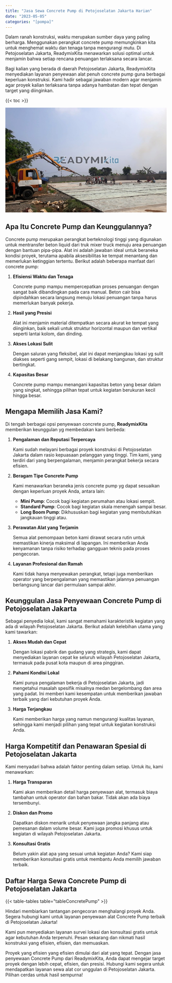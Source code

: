 ```yaml
---
title: "Jasa Sewa Concrete Pump di Petojoselatan Jakarta Harian"
date: "2023-05-05"
categories: "[pompa]"
---
```


Dalam ranah konstruksi, waktu merupakan sumber daya yang paling berharga. Menggunakan perangkat concrete pump memungkinkan kita untuk menghemat waktu dan tenaga tanpa mengurangi mutu. Di Petojoselatan Jakarta, ReadymixKita menawarkan solusi optimal untuk menjamin bahwa setiap rencana penuangan terlaksana secara lancar.

Bagi kalian yang berada di daerah Petojoselatan Jakarta, ReadymixKita menyediakan layanan penyewaan alat penuh concrete pump guna berbagai keperluan konstruksi. Kami hadir sebagai jawaban modern agar menjamin agar proyek kalian terlaksana tanpa adanya hambatan dan tepat dengan target yang diinginkan.

{{< toc >}}

![Jasa Sewa Concrete Pump di Petojoselatan Jakarta Harian](/images/pompa/sewa-pompa-09.jpg)

## Apa Itu Concrete Pump dan Keunggulannya?

Concrete pump merupakan perangkat berteknologi tinggi yang digunakan untuk mentransfer beton liquid dari truk mixer truck menuju area penuangan dengan bantuan pipa-pipa. Alat ini adalah jawaban ideal untuk beraneka kondisi proyek, terutama apabila aksesibilitas ke tempat menantang dan memerlukan ketinggian tertentu. Berikut adalah beberapa manfaat dari concrete pump:

1. **Efisiensi Waktu dan Tenaga**

   Concrete pump mampu mempercepatkan proses penuangan dengan sangat baik dibandingkan pada cara manual. Beton cair bisa dipindahkan secara langsung menuju lokasi penuangan tanpa harus memerlukan banyak pekerja.

2. **Hasil yang Presisi**

   Alat ini menjamin material ditempatkan secara akurat ke tempat yang diinginkan, baik sekali untuk struktur horizontal maupun dan vertikal seperti lantai kolom, dan dinding.

3. **Akses Lokasi Sulit**

   Dengan saluran yang fleksibel, alat ini dapat menjangkau lokasi yg sulit diakses seperti gang sempit, lokasi di belakang bangunan, dan struktur bertingkat.

4. **Kapasitas Besar**

   Concrete pump mampu menangani kapasitas beton yang besar dalam yang singkat, sehingga pilihan tepat untuk kegiatan berukuran kecil hingga besar.

## Mengapa Memilih Jasa Kami?

Di tengah berbagai opsi penyewaan concrete pump, **ReadymixKita** memberikan keunggulan yg membedakan kami berbeda:

1. **Pengalaman dan Reputasi Terpercaya**

   Kami sudah melayani berbagai proyek konstruksi di Petojoselatan Jakarta dalam rasio kepuasaan pelanggan yang tinggi. Tim kami, yang terdiri dari yang berpengalaman, menjamin perangkat bekerja secara efisien.

2. **Beragam Tipe Concrete Pump**

   Kami menawarkan beraneka jenis concrete pump yg dapat sesuaikan dengan keperluan proyek Anda, antara lain:
   - **Mini Pump**: Cocok bagi kegiatan perumahan atau lokasi sempit.
   - **Standard Pump**: Cocok bagi kegiatan skala menengah sampai besar.
   - **Long Boom Pump**: Dikhususkan bagi kegiatan yang membutuhkan jangkauan tinggi atau.

3. **Perawatan Alat yang Terjamin**

   Semua alat pemompaan beton kami dirawat secara rutin untuk memastikan kinerja maksimal di lapangan. Ini memberikan Anda kenyamanan tanpa risiko terhadap gangguan teknis pada proses pengecoran.

4. **Layanan Profesional dan Ramah**

   Kami tidak hanya menyewakan perangkat, tetapi juga memberikan operator yang berpengalaman yang memastikan jalannya penuangan berlangsung lancar dari permulaan sampai akhir.

## Keunggulan Jasa Penyewaan Concrete Pump di Petojoselatan Jakarta

Sebagai penyedia lokal, kami sangat memahami karakteristik kegiatan yang ada di wilayah Petojoselatan Jakarta. Berikut adalah kelebihan utama yang kami tawarkan:

1. **Akses Mudah dan Cepat**

   Dengan lokasi pabrik dan gudang yang strategis, kami dapat menyediakan layanan cepat ke seluruh wilayah Petojoselatan Jakarta, termasuk pada pusat kota maupun di area pinggiran.

2. **Pahami Kondisi Lokal**

   Kami punya pengalaman bekerja di Petojoselatan Jakarta, jadi mengetahui masalah spesifik misalnya medan bergelombang dan area yang padat. Ini memberi kami kesempatan untuk memberikan jawaban terbaik yang dari kebutuhan proyek Anda.

3. **Harga Terjangkau**

   Kami memberikan harga yang namun mengurangi kualitas layanan, sehingga kami menjadi pilihan yang tepat untuk kegiatan konstruksi Anda.

## Harga Kompetitif dan Penawaran Spesial di Petojoselatan Jakarta

Kami menyadari bahwa adalah faktor penting dalam setiap. Untuk itu, kami menawarkan:

1. **Harga Transparan**

   Kami akan memberikan detail harga penyewaan alat, termasuk biaya tambahan untuk operator dan bahan bakar. Tidak akan ada biaya tersembunyi.

2. **Diskon dan Promo**

   Dapatkan diskon menarik untuk penyewaan jangka panjang atau pemesanan dalam volume besar. Kami juga promosi khusus untuk kegiatan di wilayah Petojoselatan Jakarta.

3. **Konsultasi Gratis**

   Belum yakin alat apa yang sesuai untuk kegiatan Anda? Kami siap memberikan konsultasi gratis untuk membantu Anda memilih jawaban terbaik.

## Daftar Harga Sewa Concrete Pump di Petojoselatan Jakarta

{{< table-tables table="tableConcretePump" >}}

Hindari membiarkan tantangan pengecoran menghalangi proyek Anda. Segera hubungi kami untuk layanan penyewaan alat Concrete Pump terbaik di Petojoselatan Jakarta!

Kami pun menyediakan layanan survei lokasi dan konsultasi gratis untuk agar kebutuhan Anda terpenuhi. Pesan sekarang dan nikmati hasil konstruksi yang efisien, efisien, dan memuaskan.

Proyek yang efisien yang efisien dimulai dari alat yang tepat. Dengan jasa penyewaan Concrete Pump dari ReadymixKita, Anda dapat mengejar target proyek dengan lebih cepat, efisien, dan presisi. Hubungi kami segera untuk mendapatkan layanan sewa alat cor unggulan di Petojoselatan Jakarta. Pilihan cerdas untuk hasil sempurna!